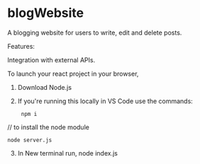 # blogWebsite
A blogging website for users to write, edit and delete posts.

Features:

Integration with external APIs.

To launch your react project in your browser,

1. Download Node.js

2. If you're running this locally in VS Code use the commands:

        npm i

// to install the node module

    node server.js

3. In New terminal run,
    node index.js